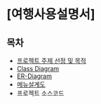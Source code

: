 # [여행사용설명서]
## 목차

* [프로젝트 주제 선정 및 목적](https://github.com/chrischaechae/TripInstruction/blob/master/%ED%94%84%EB%A1%9C%EC%A0%9D%ED%8A%B8%EC%A3%BC%EC%A0%9C%EC%84%A0%EC%A0%95%EB%B0%B0%EA%B2%BD%EB%B0%8F%EB%AA%A9%EC%A0%81.pdf)
* [Class Diagram](https://github.com/chrischaechae/TripInstruction/blob/master/ClassDiagram.gif)
* [ER-Diagram](https://github.com/chrischaechae/TripInstruction/blob/master/ER-Diagram.png)
* [메뉴설계도](https://github.com/chrischaechae/TripInstruction/blob/master/%EB%A9%94%EB%89%B4%EC%84%A4%EA%B3%84%EB%8F%84.pdf)
* 프로젝트 소스코드

